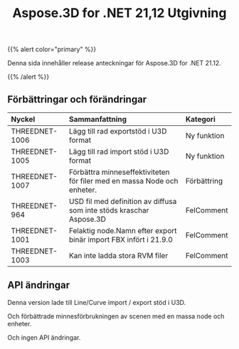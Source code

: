 ﻿---
title: Aspose.3D for .NET 21,12 Utgivning
type: docs
weight: 1
url: /sv/net/aspose-3d-for-net-21-12-release-notes/
---
{{% alert color="primary" %}}

Denna sida innehåller release anteckningar för Aspose.3D for .NET 21.12.

{{% /alert %}}
## **Förbättringar och förändringar**

|**Nyckel**|**Sammanfattning**|**Kategori**|
|:- |:- |:- |
|THREEDNET-1006 |Lägg till rad exportstöd i U3D format|Ny funktion|
|THREEDNET-1005 |Lägg till rad import stöd i U3D format|Ny funktion|
|THREEDNET-1007 |Förbättra minneseffektiviteten för filer med en massa Node och enheter.|Förbättring|
|THREEDNET-964  |USD fil med definition av diffusa som inte stöds kraschar Aspose.3D|FelComment|
|THREEDNET-1001 |Felaktig node.Namn efter export binär import FBX infört i 21.9.0|FelComment|
|THREEDNET-1003 |Kan inte ladda stora RVM filer|FelComment|



## API ändringar ##

Denna version lade till Line/Curve import / export stöd i U3D.

Och förbättrade minnesförbrukningen av scenen med en massa node och enheter.

Och ingen API ändringar.